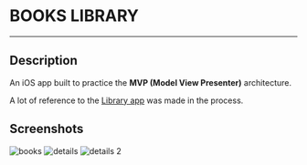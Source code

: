 # BOOKS LIBRARY
---------------

## Description

An iOS app built to practice the **MVP (Model View Presenter)** architecture. 

A lot of reference to the [Library app](https://github.com/FortechRomania/ios-mvp-clean-architecture) was made in the process.

## Screenshots

![books](https://user-images.githubusercontent.com/4120488/45088320-4a112c80-b111-11e8-91b5-8d37f4bd7560.png)
![details](https://user-images.githubusercontent.com/4120488/45088322-4a112c80-b111-11e8-8df0-11de99b7f8af.png)
![details 2](https://user-images.githubusercontent.com/4120488/45088321-4a112c80-b111-11e8-82b6-ad0e95f2962b.png)
